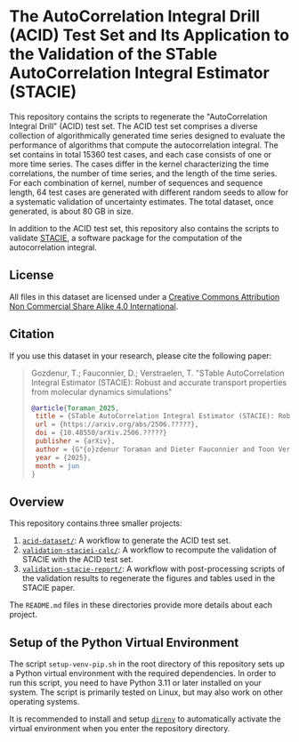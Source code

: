 # The AutoCorrelation Integral Drill (ACID) Test Set and Its Application to the Validation of the STable AutoCorrelation Integral Estimator (STACIE)

This repository contains the scripts to regenerate
the "AutoCorrelation Integral Drill" (ACID) test set.
The ACID test set comprises a diverse collection of algorithmically generated time series
designed to evaluate the performance of algorithms that compute the autocorrelation integral.
The set contains in total 15360 test cases, and each case consists of one or more time series.
The cases differ in the kernel characterizing the time correlations, the number of time series,
and the length of the time series.
For each combination of kernel, number of sequences and sequence length,
64 test cases are generated with different random seeds
to allow for a systematic validation of uncertainty estimates.
The total dataset, once generated, is about 80 GB in size.

In addition to the ACID test set, this repository also contains the scripts to
validate [STACIE](https://molmod.github.io/stacie/),
a software package for the computation of the autocorrelation integral.

## License

All files in this dataset are licensed under a
[Creative Commons Attribution Non Commercial Share Alike 4.0 International](https://creativecommons.org/licenses/by-nc-sa/4.0/legalcode).

## Citation

If you use this dataset in your research, please cite the following paper:

> Gozdenur, T.; Fauconnier, D.; Verstraelen, T.
> "STable AutoCorrelation Integral Estimator (STACIE): Robust and accurate transport properties from molecular dynamics simulations"
>
> ```bibtex
> @article{Toraman_2025,
>  title = {STable AutoCorrelation Integral Estimator (STACIE): Robust and accurate transport properties from molecular dynamics simulations},
>  url = {https://arxiv.org/abs/2506.?????},
>  doi = {10.48550/arXiv.2506.?????}
>  publisher = {arXiv},
>  author = {G"{o}zdenur Toraman and Dieter Fauconnier and Toon Verstraelen},
>  year = {2025},
>  month = jun
> }
> ```

## Overview

This repository contains three smaller projects:

1. [`acid-dataset/`](acid-dataset/):
   A workflow to generate the ACID test set.
1. [`validation-staciei-calc/`](validation-stacie-calc/):
   A workflow to recompute the validation of STACIE with the ACID test set.
1. [`validation-stacie-report/`](validation-stacie-report/):
   A workflow with post-processing scripts of the validation results
   to regenerate the figures and tables used in the STACIE paper.

The `README.md` files in these directories provide more details about each project.

## Setup of the Python Virtual Environment

The script `setup-venv-pip.sh` in the root directory of this repository
sets up a Python virtual environment with the required dependencies.
In order to run this script, you need to have Python 3.11 or later installed on your system.
The script is primarily tested on Linux, but may also work on other operating systems.

It is recommended to install and setup [`direnv`](https://direnv.net/)
to automatically activate the virtual environment when you enter the repository directory.
```
